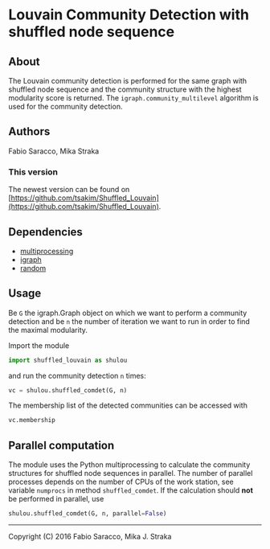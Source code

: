# Louvain Community Detection with shuffled node sequence 

## About
The Louvain community detection is performed for the same graph with shuffled
node sequence and the community structure with the highest modularity score is
returned. The `igraph.community_multilevel` algorithm is used for the community
detection.

## Authors
Fabio Saracco, Mika Straka

### This version
The newest version can be found on
[https://github.com/tsakim/Shuffled_Louvain](https://github.com/tsakim/Shuffled_Louvain).

## Dependencies
* [multiprocessing](https://docs.python.org/2/library/multiprocessing.html#module-multiprocessing)
* [igraph](http://igraph.org/python/)
* [random](https://docs.python.org/2/library/random.html)

## Usage
Be `G` the igraph.Graph object on which we want to perform a community
detection and be `n` the number of iteration we want to run in order to find
the maximal modularity.

Import the module 
```python
import shuffled_louvain as shulou                                     
```                                                                                 
and run the community detection `n` times:                                        
```python
vc = shulou.shuffled_comdet(G, n)                                     
```                                                                                 
The membership list of the detected communities can be accessed with 
```python
vc.membership                                                         
```

## Parallel computation
The module uses the Python multiprocessing to calculate the community
structures for shuffled node sequences in parallel. The number of parallel
processes depends on the number of CPUs of the work station, see variable
`numprocs` in method `shuffled_comdet`.
If the calculation should **not** be performed in parallel, use                 
```python
shulou.shuffled_comdet(G, n, parallel=False)
```

---
Copyright (C) 2016 Fabio Saracco, Mika J. Straka
